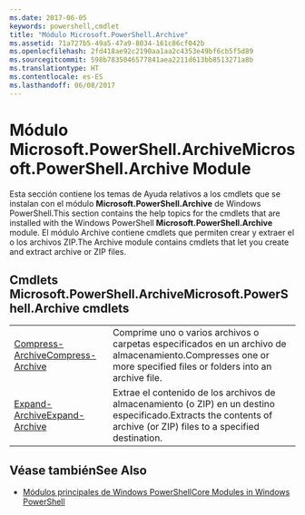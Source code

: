 ```yaml
---
ms.date: 2017-06-05
keywords: powershell,cmdlet
title: "Módulo Microsoft.PowerShell.Archive"
ms.assetid: 71a727b5-49a5-47a9-8034-161c86cf042b
ms.openlocfilehash: 2fd418ae92c2190aa1aa2c4353e49bf6cb5f5d89
ms.sourcegitcommit: 598b7835046577841aea2211d613bb8513271a8b
ms.translationtype: HT
ms.contentlocale: es-ES
ms.lasthandoff: 06/08/2017
---
```

# <a name="microsoftpowershellarchive-module"></a><span data-ttu-id="22109-103">Módulo Microsoft.PowerShell.Archive</span><span class="sxs-lookup"><span data-stu-id="22109-103">Microsoft.PowerShell.Archive Module</span></span>
<span data-ttu-id="22109-104">Esta sección contiene los temas de Ayuda relativos a los cmdlets que se instalan con el módulo **Microsoft.PowerShell.Archive** de Windows PowerShell.</span><span class="sxs-lookup"><span data-stu-id="22109-104">This section contains the help topics for the cmdlets that are installed with the Windows PowerShell **Microsoft.PowerShell.Archive** module.</span></span> <span data-ttu-id="22109-105">El módulo Archive contiene cmdlets que permiten crear y extraer el o los archivos ZIP.</span><span class="sxs-lookup"><span data-stu-id="22109-105">The Archive module contains cmdlets that let you create and extract archive or ZIP files.</span></span>

## <a name="microsoftpowershellarchive-cmdlets"></a><span data-ttu-id="22109-106">Cmdlets Microsoft.PowerShell.Archive</span><span class="sxs-lookup"><span data-stu-id="22109-106">Microsoft.PowerShell.Archive cmdlets</span></span>

|||
|-|-|
|[<span data-ttu-id="22109-107">Compress-Archive</span><span class="sxs-lookup"><span data-stu-id="22109-107">Compress-Archive</span></span>](http://technet.microsoft.com/library/dn841358.aspx)|<span data-ttu-id="22109-108">Comprime uno o varios archivos o carpetas especificados en un archivo de almacenamiento.</span><span class="sxs-lookup"><span data-stu-id="22109-108">Compresses one or more specified files or folders into an archive file.</span></span>|
|[<span data-ttu-id="22109-109">Expand-Archive</span><span class="sxs-lookup"><span data-stu-id="22109-109">Expand-Archive</span></span>](http://technet.microsoft.com/library/dn841359.aspx)|<span data-ttu-id="22109-110">Extrae el contenido de los archivos de almacenamiento (o ZIP) en un destino especificado.</span><span class="sxs-lookup"><span data-stu-id="22109-110">Extracts the contents of archive (or ZIP) files to a specified destination.</span></span>|

## <a name="see-also"></a><span data-ttu-id="22109-111">Véase también</span><span class="sxs-lookup"><span data-stu-id="22109-111">See Also</span></span>
- [<span data-ttu-id="22109-112">Módulos principales de Windows PowerShell</span><span class="sxs-lookup"><span data-stu-id="22109-112">Core Modules in Windows PowerShell</span></span>](http://technet.microsoft.com/library/hh847741.aspx)

